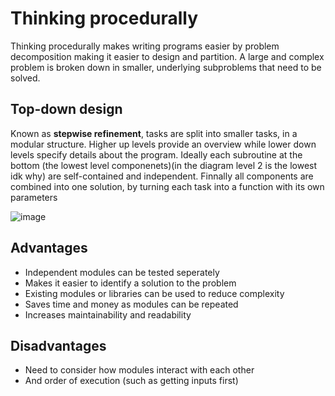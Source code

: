 # Thinking procedurally
Thinking procedurally makes writing programs easier by problem decomposition making it easier to design and partition. A large and complex problem is broken down in smaller, underlying subproblems that need to be solved.

## Top-down design
Known as **stepwise refinement**, tasks are split into smaller tasks, in a modular structure. Higher up levels provide an overview while lower down levels specify details about the program. Ideally each subroutine at the bottom (the lowest level componenets)(in the diagram level 2 is the lowest idk why) are self-contained and independent. Finnally all components are combined into one solution, by turning each task into a function with its own parameters

![image](https://user-images.githubusercontent.com/72783315/174592312-e71823d8-dbf8-4fb4-b04f-fd4bc881c718.png)

## Advantages
- Independent modules can be tested seperately
- Makes it easier to identify a solution to the problem
- Existing modules or libraries can be used to reduce complexity
- Saves time and money as modules can be repeated
- Increases maintainability and readability

## Disadvantages
- Need to consider how modules interact with each other
- And order of execution (such as getting inputs first)
